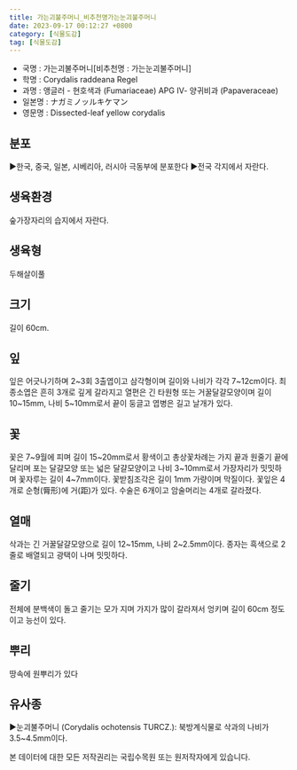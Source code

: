 ```yaml
---
title: 가는괴불주머니_비추천명가는눈괴불주머니
date: 2023-09-17 00:12:27 +0800
category: [식물도감]
tag: [식물도감]
---
```




- 국명 : 가는괴불주머니[비추천명 : 가는눈괴불주머니]
- 학명 : Corydalis raddeana Regel
- 과명 : 앵글러 - 현호색과 (Fumariaceae) APG Ⅳ- 양귀비과 (Papaveraceae)
- 일본명 : ナガミノッルキケマン
- 영문명 : Dissected-leaf yellow corydalis


## 분포
▶한국, 중국, 일본, 시베리아, 러시아 극동부에 분포한다▶전국 각지에서 자란다.
## 생육환경
숲가장자리의 습지에서 자란다.
## 생육형
두해살이풀
## 크기
길이 60cm.
## 잎
잎은 어긋나기하며 2~3회 3출엽이고 삼각형이며 길이와 나비가 각각 7~12cm이다. 최종소엽은 흔히 3개로 깊게 갈라지고 열편은 긴 타원형 또는 거꿀달걀모양이며 길이 10~15mm, 나비 5~10mm로서 끝이 둥글고 엽병은 길고 날개가 있다.
## 꽃
꽃은 7~9월에 피며 길이 15~20mm로서 황색이고 총상꽃차례는 가지 끝과 원줄기 끝에 달리며 포는 달걀모양 또는 넓은 달걀모양이고 나비 3~10mm로서 가장자리가 밋밋하며 꽃자루는 길이 4~7mm이다. 꽃받침조각은 길이 1mm 가량이며 막질이다. 꽃잎은 4개로 순형(脣形)에 거(距)가 있다. 수술은 6개이고 암술머리는 4개로 갈라졌다.
## 열매
삭과는 긴 거꿀달걀모양으로 길이 12~15mm, 나비 2~2.5mm이다. 종자는 흑색으로 2줄로 배열되고 광택이 나며 밋밋하다.
## 줄기
전체에 분백색이 돌고 줄기는 모가 지며 가지가 많이 갈라져서 엉키며 길이 60cm 정도이고 능선이 있다.
## 뿌리
땅속에 원뿌리가 있다
## 유사종
▶눈괴불주머니 (Corydalis ochotensis TURCZ.): 북방계식물로 삭과의 나비가 3.5~4.5mm이다.






본 데이터에 대한 모든 저작권리는 국립수목원 또는 원저작자에게 있습니다.
